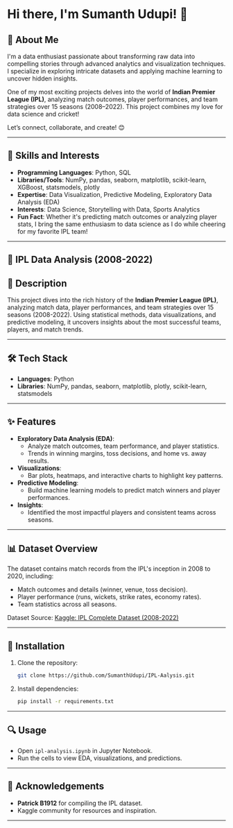 # Hi there, I'm Sumanth Udupi! 👋  

## 🌟 About Me  
I'm a data enthusiast passionate about transforming raw data into compelling stories through advanced analytics and visualization techniques. I specialize in exploring intricate datasets and applying machine learning to uncover hidden insights.  

One of my most exciting projects delves into the world of **Indian Premier League (IPL)**, analyzing match outcomes, player performances, and team strategies over 15 seasons (2008–2022). This project combines my love for data science and cricket!  

Let’s connect, collaborate, and create! 😊  

---

## 🌟 Skills and Interests  
- **Programming Languages**: Python, SQL  
- **Libraries/Tools**: NumPy, pandas, seaborn, matplotlib, scikit-learn, XGBoost, statsmodels, plotly  
- **Expertise**: Data Visualization, Predictive Modeling, Exploratory Data Analysis (EDA)  
- **Interests**: Data Science, Storytelling with Data, Sports Analytics  
- **Fun Fact**: Whether it's predicting match outcomes or analyzing player stats, I bring the same enthusiasm to data science as I do while cheering for my favorite IPL team!  

---

## 🏏 IPL Data Analysis (2008-2022)

## 📖 Description  
This project dives into the rich history of the **Indian Premier League (IPL)**, analyzing match data, player performances, and team strategies over 15 seasons (2008-2022). Using statistical methods, data visualizations, and predictive modeling, it uncovers insights about the most successful teams, players, and match trends.

---

## 🛠 Tech Stack  
- **Languages**: Python  
- **Libraries**: NumPy, pandas, seaborn, matplotlib, plotly, scikit-learn, statsmodels  

---

## ✨ Features  
- **Exploratory Data Analysis (EDA)**:  
  - Analyze match outcomes, team performance, and player statistics.  
  - Trends in winning margins, toss decisions, and home vs. away results.  
- **Visualizations**:  
  - Bar plots, heatmaps, and interactive charts to highlight key patterns.  
- **Predictive Modeling**:  
  - Build machine learning models to predict match winners and player performances.  
- **Insights**:  
  - Identified the most impactful players and consistent teams across seasons.

---

## 📊 Dataset Overview  
The dataset contains match records from the IPL's inception in 2008 to 2020, including:  
- Match outcomes and details (winner, venue, toss decision).  
- Player performance (runs, wickets, strike rates, economy rates).  
- Team statistics across all seasons.  

Dataset Source: [Kaggle: IPL Complete Dataset (2008-2022)](https://www.kaggle.com/datasets/patrickb1912/ipl-complete-dataset-20082020/data)

---

## 🚀 Installation  
1. Clone the repository:  
   ```bash
   git clone https://github.com/SumanthUdupi/IPL-Aalysis.git
   ```  
2. Install dependencies:  
   ```bash
   pip install -r requirements.txt
   ```  

---

## 🔍 Usage  
- Open `ipl-analysis.ipynb` in Jupyter Notebook.  
- Run the cells to view EDA, visualizations, and predictions.  

---

## 🙏 Acknowledgements  
- **Patrick B1912** for compiling the IPL dataset.  
- Kaggle community for resources and inspiration.  

---
